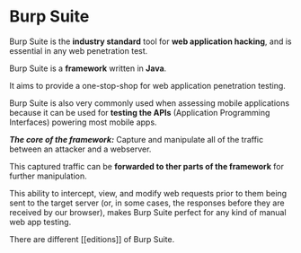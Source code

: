 # Burp Suite

Burp Suite is the **industry standard** tool for **web application hacking**, and is essential in any web penetration test.

Burp Suite is a **framework** written in **Java**.

It aims to provide a one-stop-shop for web application penetration testing.

Burp Suite is also very commonly used when assessing mobile applications because it can be used for **testing the APIs** (Application Programming Interfaces) powering most mobile apps.

***The core of the framework:*** Capture and manipulate all of the traffic between an attacker and a webserver.

This captured traffic can be **forwarded to ther parts of the framework** for further manipulation.

This ability to intercept, view, and modify web requests prior to them being sent to the target server (or, in some cases, the responses before they are received by our browser), makes Burp Suite perfect for any kind of manual web app testing.

There are different [[editions]] of Burp Suite.